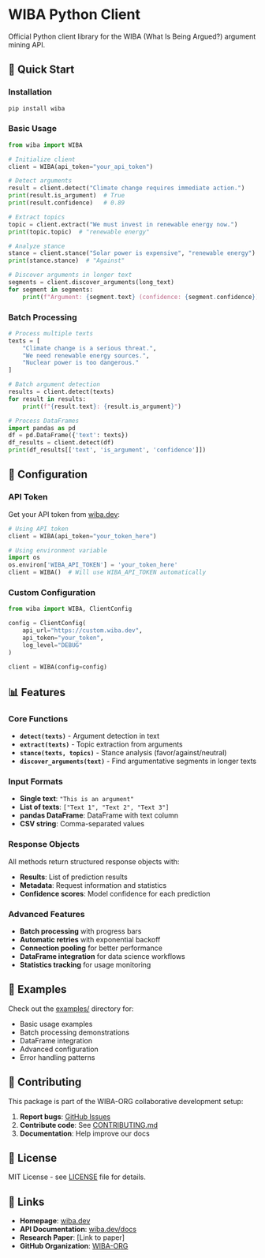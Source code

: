 # WIBA Python Client

Official Python client library for the WIBA (What Is Being Argued?) argument mining API.

## 🚀 Quick Start

### Installation

```bash
pip install wiba
```

### Basic Usage

```python
from wiba import WIBA

# Initialize client
client = WIBA(api_token="your_api_token")

# Detect arguments
result = client.detect("Climate change requires immediate action.")
print(result.is_argument)  # True
print(result.confidence)   # 0.89

# Extract topics
topic = client.extract("We must invest in renewable energy now.")
print(topic.topic)  # "renewable energy"

# Analyze stance
stance = client.stance("Solar power is expensive", "renewable energy")
print(stance.stance)  # "Against"

# Discover arguments in longer text
segments = client.discover_arguments(long_text)
for segment in segments:
    print(f"Argument: {segment.text} (confidence: {segment.confidence})")
```

### Batch Processing

```python
# Process multiple texts
texts = [
    "Climate change is a serious threat.",
    "We need renewable energy sources.",
    "Nuclear power is too dangerous."
]

# Batch argument detection
results = client.detect(texts)
for result in results:
    print(f"{result.text}: {result.is_argument}")

# Process DataFrames
import pandas as pd
df = pd.DataFrame({'text': texts})
df_results = client.detect(df)
print(df_results[['text', 'is_argument', 'confidence']])
```

## 🔧 Configuration

### API Token

Get your API token from [wiba.dev](https://wiba.dev):

```python
# Using API token
client = WIBA(api_token="your_token_here")

# Using environment variable
import os
os.environ['WIBA_API_TOKEN'] = 'your_token_here'
client = WIBA()  # Will use WIBA_API_TOKEN automatically
```

### Custom Configuration

```python
from wiba import WIBA, ClientConfig

config = ClientConfig(
    api_url="https://custom.wiba.dev",
    api_token="your_token",
    log_level="DEBUG"
)

client = WIBA(config=config)
```

## 📊 Features

### Core Functions

- **`detect(texts)`** - Argument detection in text
- **`extract(texts)`** - Topic extraction from arguments
- **`stance(texts, topics)`** - Stance analysis (favor/against/neutral)
- **`discover_arguments(text)`** - Find argumentative segments in longer texts

### Input Formats

- **Single text**: `"This is an argument"`
- **List of texts**: `["Text 1", "Text 2", "Text 3"]`
- **pandas DataFrame**: DataFrame with text column
- **CSV string**: Comma-separated values

### Response Objects

All methods return structured response objects with:
- **Results**: List of prediction results
- **Metadata**: Request information and statistics
- **Confidence scores**: Model confidence for each prediction

### Advanced Features

- **Batch processing** with progress bars
- **Automatic retries** with exponential backoff
- **Connection pooling** for better performance
- **DataFrame integration** for data science workflows
- **Statistics tracking** for usage monitoring

## 🧪 Examples

Check out the [examples/](examples/) directory for:
- Basic usage examples
- Batch processing demonstrations
- DataFrame integration
- Advanced configuration
- Error handling patterns

## 🤝 Contributing

This package is part of the WIBA-ORG collaborative development setup:

1. **Report bugs**: [GitHub Issues](https://github.com/WIBA-ORG/wiba-python-client/issues)
2. **Contribute code**: See [CONTRIBUTING.md](CONTRIBUTING.md)
3. **Documentation**: Help improve our docs

## 📄 License

MIT License - see [LICENSE](LICENSE) file for details.

## 🔗 Links

- **Homepage**: [wiba.dev](https://wiba.dev)
- **API Documentation**: [wiba.dev/docs](https://wiba.dev/docs)
- **Research Paper**: [Link to paper]
- **GitHub Organization**: [WIBA-ORG](https://github.com/WIBA-ORG)